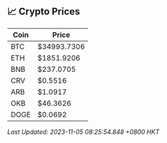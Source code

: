 ## 📈 Crypto Prices

| Coin | Price |
| ---- | ----- |
| BTC | $34993.7306 |
| ETH | $1851.9206 |
| BNB | $237.0705 |
| CRV | $0.5516 |
| ARB | $1.0917 |
| OKB | $46.3626 |
| DOGE | $0.0692 |

_Last Updated: 2023-11-05 08:25:54.848 +0800 HKT_